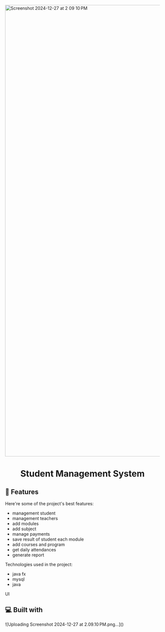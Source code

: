 <img width="1470" alt="Screenshot 2024-12-27 at 2 09 10 PM" src="https://github.com/user-attachments/assets/6629653f-6366-408d-b7bf-9734816a1e3a" /><h1 align="center" id="title">Student Management System</h1>

  
  
<h2>🧐 Features</h2>

Here're some of the project's best features:

*   management student
*   management teachers
*   add modules
*   add subject
*   manage payments
*   save result of student each module
*   add courses and program
*   get daily attendances
*   generate report

Technologies used in the project:

*   java fx
*   mysql
*   java

  UI

  <h2>💻 Built with</h2>![Uploading Screenshot 2024-12-27 at 2.09.10 PM.png…]()



